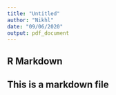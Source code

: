```yaml
---
title: "Untitled"
author: "Nikhl"
date: "09/06/2020"
output: pdf_document
---
```




## R Markdown
 ## This is a markdown file